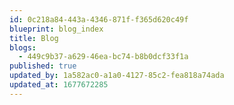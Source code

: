 ```yaml
---
id: 0c218a84-443a-4346-871f-f365d620c49f
blueprint: blog_index
title: Blog
blogs:
  - 449c9b37-a629-46ea-bc74-b8b0dcf33f1a
published: true
updated_by: 1a582ac0-a1a0-4127-85c2-fea818a74ada
updated_at: 1677672285
---
```

